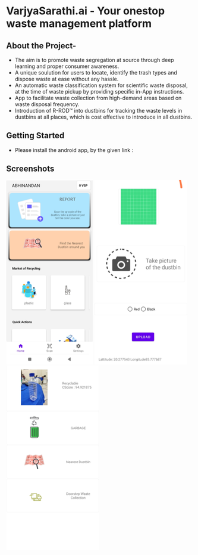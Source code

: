 # VarjyaSarathi.ai - Your onestop waste management platform

## About the Project-
- The aim is to promote waste segregation at source through deep learning and proper consumer awareness. 
- A unique soulution for users to locate, identify the trash types and dispose waste at ease without any hassle. 
- An automatic waste classification system for scientific waste disposal, at the time of waste pickup by providing specific in-App instructions.  <br>
- App to facilitate waste collection from high-demand areas based on waste disposal frequency.
- Introduction of R-ROD™ into dustbins for tracking the waste levels in dustbins at all places, which is cost effective to introduce in all dustbins.

## Getting Started
- Please install the android app, by the given link :


## Screenshots
  <p float="left">
  <img src="https://github.com/AbhinandanRoul/VarjyaSarathi.ai/blob/main/Screenshots/Home.jpg" width="233" />
  <img src="https://github.com/AbhinandanRoul/VarjyaSarathi.ai/blob/main/Screenshots/Dustbin_img_upload.jpg" width="250" /> 
  <img src="https://github.com/AbhinandanRoul/VarjyaSarathi.ai/blob/main/Screenshots/Waste_classify.jpg" width="250" />
  </p>
